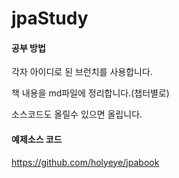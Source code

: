 # jpaStudy

#### 공부 방법
각자 아이디로 된 브런치를 사용합니다.

책 내용을 md파일에 정리합니다.(챕터별로)

소스코드도 올릴수 있으면 올립니다.

#### 예제소스 코드

https://github.com/holyeye/jpabook